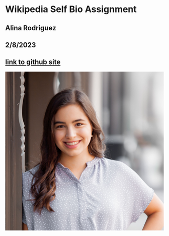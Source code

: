 # Wikipedia Self Bio Assignment
## Alina Rodriguez
## 2/8/2023
## [link to github site](https://alina-rodriguez.github.io/WikipediaSelfBioAssignment/)

![Picture of Alina](Alina-6.JPG)
